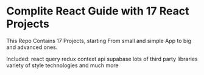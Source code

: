 # Complite React Guide with 17 React Projects

This Repo Contains 17 Projects, starting From small and simple App to big and advanced ones.

Included:
react query
redux
context api
supabase
lots of third party libraries
variety of style technologies
and much more
